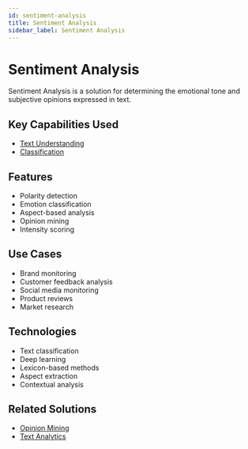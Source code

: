 ```yaml
---
id: sentiment-analysis
title: Sentiment Analysis
sidebar_label: Sentiment Analysis
---
```


# Sentiment Analysis

Sentiment Analysis is a solution for determining the emotional tone and subjective opinions expressed in text.

## Key Capabilities Used

- [Text Understanding](../capabilities/text-understanding)
- [Classification](../capabilities/classification)

## Features

- Polarity detection
- Emotion classification
- Aspect-based analysis
- Opinion mining
- Intensity scoring

## Use Cases

- Brand monitoring
- Customer feedback analysis
- Social media monitoring
- Product reviews
- Market research

## Technologies

- Text classification
- Deep learning
- Lexicon-based methods
- Aspect extraction
- Contextual analysis

<!-- ## Tools

- [VADER](../tools/vader) - Rule-based sentiment analyzer
- [TextBlob](../tools/textblob) - Simple sentiment analysis
- [Azure Text Analytics](../tools/azure-text-analytics) - Cloud sentiment service
- [IBM Watson](../tools/watson) - Enterprise sentiment analysis
- [MonkeyLearn](../tools/monkeylearn) - Customizable sentiment models -->

## Related Solutions

- [Opinion Mining](./opinion-mining)
- [Text Analytics](./text-analytics)
